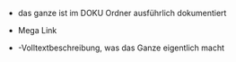 - das ganze ist im DOKU Ordner ausführlich dokumentiert


- Mega Link
- -Volltextbeschreibung, was das Ganze eigentlich macht
